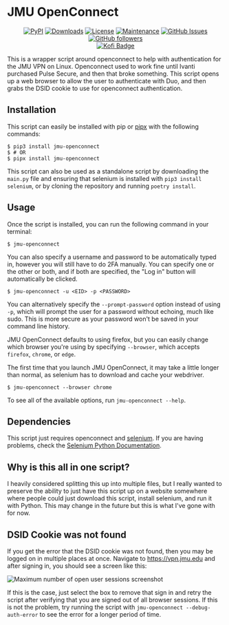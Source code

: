 # JMU OpenConnect

<p align="center">
	<a href="https://badge.fury.io/py/jmu-openconnect"><img alt="PyPI" src="https://img.shields.io/pypi/v/jmu-openconnect" /></a>
	<a href="https://pepy.tech/project/jmu-openconnect"><img alt="Downloads" src="https://pepy.tech/badge/jmu-openconnect" /></a>
	<a href="https://github.com/TabulateJarl8/jmu-openconnect/blob/master/LICENSE"><img alt="License" src="https://img.shields.io/pypi/l/jmu-openconnect.svg" /></a>
	<a href="https://github.com/TabulateJarl8/jmu-openconnect/graphs/commit-activity"><img alt="Maintenance" src="https://img.shields.io/badge/Maintained%3F-yes-green.svg" /></a>
	<a href="https://github.com/TabulateJarl8/jmu-openconnect/issues/"><img alt="GitHub Issues" src="https://img.shields.io/github/issues/TabulateJarl8/jmu-openconnect.svg" /></a>
	<a href="https://github.com/TabulateJarl8"><img alt="GitHub followers" src="https://img.shields.io/github/followers/TabulateJarl8?style=social" /></a>
	<br>
	<a href="https://ko-fi.com/L4L3L7IO2"><img alt="Kofi Badge" src="https://ko-fi.com/img/githubbutton_sm.svg" /></a>
</p>

This is a wrapper script around openconnect to help with authentication for the JMU VPN on Linux. Openconnect used to work fine until Ivanti purchased Pulse Secure, and then that broke something. This script opens up a web browser to allow the user to authenticate with Duo, and then grabs the DSID cookie to use for openconnect authentication.

## Installation
This script can easily be installed with pip or [pipx](https://pipx.pypa.io/stable/) with the following commands:

```console
$ pip3 install jmu-openconnect
$ # OR
$ pipx install jmu-openconnect
```

This script can also be used as a standalone script by downloading the `main.py` file and ensuring that selenium is installed with `pip3 install selenium`, or by cloning the repository and running `poetry install`.

## Usage
Once the script is installed, you can run the following command in your terminal:

```console
$ jmu-openconnect
```

You can also specify a username and password to be automatically typed in, however you will still have to do 2FA manually. You can specify one or the other or both, and if both are specified, the "Log in" button will automatically be clicked.

```console
$ jmu-openconnect -u <EID> -p <PASSWORD>
```

You can alternatively specify the `--prompt-password` option instead of using `-p`, which will prompt the user for a password without echoing, much like sudo. This is more secure as your password won't be saved in your command line history.

JMU OpenConnect defaults to using firefox, but you can easily change which browser you're using by specifying `--browser`, which accepts `firefox`, `chrome`, or `edge`.

The first time that you launch JMU OpenConnect, it may take a little longer than normal, as selenium has to download and cache your webdriver.

```console
$ jmu-openconnect --browser chrome
```

To see all of the available options, run `jmu-openconnect --help`.

## Dependencies
This script just requires openconnect and [selenium](https://pypi.org/project/selenium/). If you are having problems, check the [Selenium Python Documentation](https://selenium-python.readthedocs.io/installation.html#drivers0).

## Why is this all in one script?
I heavily considered splitting this up into multiple files, but I really wanted to preserve the ability to just have this script up on a website somewhere where people could just download this script, install selenium, and run it with Python. This may change in the future but this is what I've gone with for now.

## DSID Cookie was not found
If you get the error that the DSID cookie was not found, then you may be logged on in multiple places at once. Navigate to https://vpn.jmu.edu and after signing in, you should see a screen like this:

![Maximum number of open user sessions screenshot](img/multi_sign_in.png)

If this is the case, just select the box to remove that sign in and retry the script after verifying that you are signed out of all browser sessions. If this is not the problem, try running the script with `jmu-openconnect --debug-auth-error` to see the error for a longer period of time.